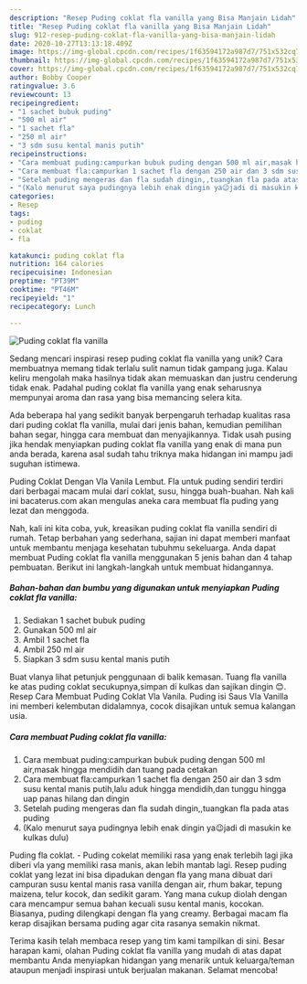 ```yaml
---
description: "Resep Puding coklat fla vanilla yang Bisa Manjain Lidah"
title: "Resep Puding coklat fla vanilla yang Bisa Manjain Lidah"
slug: 912-resep-puding-coklat-fla-vanilla-yang-bisa-manjain-lidah
date: 2020-10-27T13:13:18.409Z
image: https://img-global.cpcdn.com/recipes/1f63594172a987d7/751x532cq70/puding-coklat-fla-vanilla-foto-resep-utama.jpg
thumbnail: https://img-global.cpcdn.com/recipes/1f63594172a987d7/751x532cq70/puding-coklat-fla-vanilla-foto-resep-utama.jpg
cover: https://img-global.cpcdn.com/recipes/1f63594172a987d7/751x532cq70/puding-coklat-fla-vanilla-foto-resep-utama.jpg
author: Bobby Cooper
ratingvalue: 3.6
reviewcount: 13
recipeingredient:
- "1 sachet bubuk puding"
- "500 ml air"
- "1 sachet fla"
- "250 ml air"
- "3 sdm susu kental manis putih"
recipeinstructions:
- "Cara membuat puding:campurkan bubuk puding dengan 500 ml air,masak hingga mendidih dan tuang pada cetakan"
- "Cara membuat fla:campurkan 1 sachet fla dengan 250 air dan 3 sdm susu kental manis putih,lalu aduk hingga mendidih,dan tunggu hingga uap panas hilang dan dingin"
- "Setelah puding mengeras dan fla sudah dingin,,tuangkan fla pada atas puding"
- "(Kalo menurut saya pudingnya lebih enak dingin ya😉jadi di masukin ke kulkas dulu)"
categories:
- Resep
tags:
- puding
- coklat
- fla

katakunci: puding coklat fla 
nutrition: 164 calories
recipecuisine: Indonesian
preptime: "PT39M"
cooktime: "PT46M"
recipeyield: "1"
recipecategory: Lunch

---
```



![Puding coklat fla vanilla](https://img-global.cpcdn.com/recipes/1f63594172a987d7/751x532cq70/puding-coklat-fla-vanilla-foto-resep-utama.jpg)

Sedang mencari inspirasi resep puding coklat fla vanilla yang unik? Cara membuatnya memang tidak terlalu sulit namun tidak gampang juga. Kalau keliru mengolah maka hasilnya tidak akan memuaskan dan justru cenderung tidak enak. Padahal puding coklat fla vanilla yang enak seharusnya mempunyai aroma dan rasa yang bisa memancing selera kita.

Ada beberapa hal yang sedikit banyak berpengaruh terhadap kualitas rasa dari puding coklat fla vanilla, mulai dari jenis bahan, kemudian pemilihan bahan segar, hingga cara membuat dan menyajikannya. Tidak usah pusing jika hendak menyiapkan puding coklat fla vanilla yang enak di mana pun anda berada, karena asal sudah tahu triknya maka hidangan ini mampu jadi suguhan istimewa.

Puding Coklat Dengan Vla Vanila Lembut. Fla untuk puding sendiri terdiri dari berbagai macam mulai dari coklat, susu, hingga buah-buahan. Nah kali ini bacaterus.com akan mengulas aneka cara membuat fla puding yang lezat dan menggoda.


Nah, kali ini kita coba, yuk, kreasikan puding coklat fla vanilla sendiri di rumah. Tetap berbahan yang sederhana, sajian ini dapat memberi manfaat untuk membantu menjaga kesehatan tubuhmu sekeluarga. Anda dapat membuat Puding coklat fla vanilla menggunakan 5 jenis bahan dan 4 tahap pembuatan. Berikut ini langkah-langkah untuk membuat hidangannya.

<!--inarticleads1-->

##### Bahan-bahan dan bumbu yang digunakan untuk menyiapkan Puding coklat fla vanilla:

1. Sediakan 1 sachet bubuk puding
1. Gunakan 500 ml air
1. Ambil 1 sachet fla
1. Ambil 250 ml air
1. Siapkan 3 sdm susu kental manis putih


Buat vlanya lihat petunjuk penggunaan di balik kemasan. Tuang fla vanilla ke atas puding coklat secukupnya,simpan di kulkas dan sajikan dingin 😊. Resep Cara Membuat Puding Coklat Vla Vanila. Puding isi Saus Vla Vanilla ini memberi kelembutan didalamnya, cocok disajikan untuk semua kalangan usia. 

<!--inarticleads2-->

##### Cara membuat Puding coklat fla vanilla:

1. Cara membuat puding:campurkan bubuk puding dengan 500 ml air,masak hingga mendidih dan tuang pada cetakan
1. Cara membuat fla:campurkan 1 sachet fla dengan 250 air dan 3 sdm susu kental manis putih,lalu aduk hingga mendidih,dan tunggu hingga uap panas hilang dan dingin
1. Setelah puding mengeras dan fla sudah dingin,,tuangkan fla pada atas puding
1. (Kalo menurut saya pudingnya lebih enak dingin ya😉jadi di masukin ke kulkas dulu)


Puding fla coklat. - Puding cokelat memiliki rasa yang enak terlebih lagi jika diberi vla yang memiliki rasa manis, akan lebih mantab lagi. Resep puding coklat yang lezat ini bisa dipadukan dengan fla yang mana dibuat dari campuran susu kental manis rasa vanilla dengan air, rhum bakar, tepung maizena, telur kocok, dan sedikit garam. Yang mana cukup diolah dengan cara mencampur semua bahan kecuali susu kental manis, kocokan. Biasanya, puding dilengkapi dengan fla yang creamy. Berbagai macam fla kerap disajikan bersama puding agar cita rasanya semakin nikmat. 

Terima kasih telah membaca resep yang tim kami tampilkan di sini. Besar harapan kami, olahan Puding coklat fla vanilla yang mudah di atas dapat membantu Anda menyiapkan hidangan yang menarik untuk keluarga/teman ataupun menjadi inspirasi untuk berjualan makanan. Selamat mencoba!
